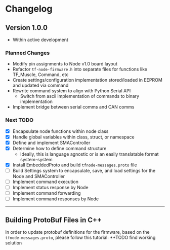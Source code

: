# Changelog


## Version 1.0.0
- Within active development

### Planned Changes
- Modify pin assignments to Node v1.0 board layout
- Refactor `tf-node-firmware.h` into separate files for functions like TF_Muscle, Command, etc
- Create settings/configuration implementation stored/loaded in EEPROM and updated via command
- Rewrite command system to align with Python Serial API
   - Switch from ascii implementation of commands to binary implementation
- Implement bridge between serial comms and CAN comms


### Next TODO
- [x] Encapsulate node functions within node class
- [x] Handle global variables within class, struct, or namespace
- [x] Define and implement SMAController
- [x] Determine how to define command structure
   - Ideally, this is language agnostic or is an easily translatable format system-system
- [x] Install EmbeddedProto and build `tfnode-messages.proto` file 
- [ ] Build Settings system to encapsulate, save, and load settings for the Node and SMAController
- [ ] Implement command execution
- [ ] Implement status response by Node
- [ ] Implement command forwarding
- [ ] Implement command responses by Node

---


## Building ProtoBuf Files in C++

In order to update protobuf definitions for the firmware, based on the `tfnode-messages.proto`, please follow this tutorial:
**TODO find working solution